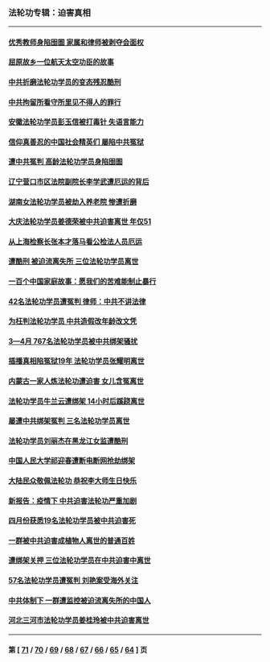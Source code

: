 ### 法轮功专辑：迫害真相
---
#### [优秀教师身陷囹圄 家属和律师被剥夺会面权](../../pages/nf4379/n13765832.md?06260430) 
#### [屈原故乡一位航天太空功臣的故事](../../pages/nf4379/n13764742.md?06260430) 
#### [中共折磨法轮功学员的变态残忍酷刑](../../pages/nf4379/n13762772.md?06260430) 
#### [中共拘留所看守所里见不得人的罪行](../../pages/nf4379/n13761656.md?06260430) 
#### [安徽法轮功学员彭玉信被打毒针 失语言能力](../../pages/nf4379/n13760892.md?06260430) 
#### [信仰真善忍的中国社会精英们 屡陷中共冤狱](../../pages/nf4379/n13760120.md?06260430) 
#### [遭中共冤判 高龄法轮功学员身陷囹圄](../../pages/nf4379/n13759378.md?06260430) 
#### [辽宁营口市区法院副院长李学武遭厄运的背后](../../pages/nf4379/n13757782.md?06260430) 
#### [湖南女法轮功学员被劫入养老院 惨遭折磨](../../pages/nf4379/n13756608.md?06260430) 
#### [大庆法轮功学员姜德荣被中共迫害离世 年仅51](../../pages/nf4379/n13755805.md?06260430) 
#### [从上海检察长张本才落马看公检法人员厄运](../../pages/nf4379/n13755011.md?06260430) 
#### [遭酷刑 被迫流离失所 三位法轮功学员离世](../../pages/nf4379/n13754229.md?06260430) 
#### [一百个中国家庭故事：愿我们的苦难能制止暴行](../../pages/nf4379/n13753117.md?06260430) 
#### [42名法轮功学员遭冤判 律师：中共不讲法律](../../pages/nf4379/n13753469.md?06260430) 
#### [为枉判法轮功学员 中共造假改年龄改文凭](../../pages/nf4379/n13752835.md?06260430) 
#### [3—4月 767名法轮功学员被中共绑架骚扰](../../pages/nf4379/n13732751.md?06260430) 
#### [插播真相陷冤狱19年 法轮功学员张耀明离世](../../pages/nf4379/n13748009.md?06260430) 
#### [内蒙古一家人炼法轮功遭迫害 女儿含冤离世](../../pages/nf4379/n13744475.md?06260430) 
#### [法轮功学员牛兰云遭绑架 14小时后蹊跷离世](../../pages/nf4379/n13744926.md?06260430) 
#### [屡遭中共绑架冤判 三名法轮功学员离世](../../pages/nf4379/n13743718.md?06260430) 
#### [法轮功学员刘丽杰在黑龙江女监遭酷刑](../../pages/nf4379/n13740915.md?06260430) 
#### [中国人民大学祁迎春遭断电断网抢劫绑架](../../pages/nf4379/n13730164.md?06260430) 
#### [大陆民众敬佩法轮功 恭祝李大师生日快乐](../../pages/nf4379/n13734669.md?06260430) 
#### [新报告：疫情下 中共迫害法轮功严重加剧](../../pages/nf4379/n13732612.md?06260430) 
#### [四月份获悉19名法轮功学员被中共迫害死](../../pages/nf4379/n13731456.md?06260430) 
#### [一群被中共迫害成植物人离世的普通百姓](../../pages/nf4379/n13730316.md?06260430) 
#### [遭绑架关押 三位法轮功学员在中共迫害中离世](../../pages/nf4379/n13727134.md?06260430) 
#### [57名法轮功学员遭冤判 刘艳案受海外关注](../../pages/nf4379/n13726210.md?06260430) 
#### [中共体制下 一群遭监控被迫流离失所的中国人](../../pages/nf4379/n13725531.md?06260430) 
#### [河北三河市法轮功学员姜桂玲被中共迫害离世](../../pages/nf4379/n13724089.md?06260430) 

---
#### 第 [ [71](./71.md?06260430) / [70](./70.md?06260430) / [69](./69.md?06260430) / [68](./68.md?06260430) / [67](./67.md?06260430) / [66](./66.md?06260430) / [65](./65.md?06260430) / [64](./64.md?06260430) ] 页
